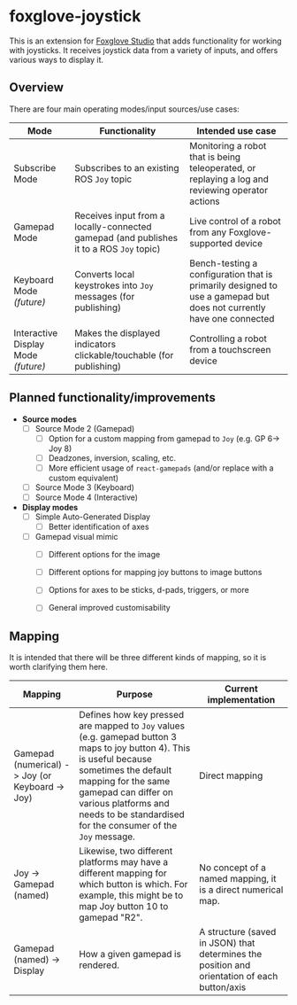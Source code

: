 # foxglove-joystick

This is an extension for [Foxglove Studio](https://github.com/foxglove/studio) that adds functionality for working with joysticks. It receives joystick data from a variety of inputs, and offers various ways to display it.

## Overview

There are four main operating modes/input sources/use cases:

| Mode | Functionality | Intended use case |
| ----- | ------ | ------ |
| Subscribe Mode | Subscribes to an existing ROS `Joy` topic | Monitoring a robot that is being teleoperated, or replaying a log and reviewing operator actions |
| Gamepad Mode | Receives input from a locally-connected gamepad (and publishes it to a ROS `Joy` topic) | Live control of a robot from any Foxglove-supported device |
| Keyboard Mode *(future)* | Converts local keystrokes into `Joy` messages (for publishing) | Bench-testing a configuration that is primarily designed to use a gamepad but does not currently have one connected |
| Interactive Display Mode *(future)* | Makes the displayed indicators clickable/touchable (for publishing) | Controlling a robot from a touchscreen device |


## Planned functionality/improvements

- **Source modes**
  - [ ] Source Mode 2 (Gamepad)
    - [ ] Option for a custom mapping from gamepad to `Joy` (e.g. GP 6-> Joy 8)
    - [ ] Deadzones, inversion, scaling, etc.
    - [ ] More efficient usage of `react-gamepads` (and/or replace with a custom equivalent)
  - [ ] Source Mode 3 (Keyboard)
  - [ ] Source Mode 4 (Interactive)
- **Display modes**
  - [ ] Simple Auto-Generated Display
    - [ ] Better identification of axes
  - [ ] Gamepad visual mimic
    - [ ] Different options for the image
    - [ ] Different options for mapping joy buttons to image buttons
    - [ ] Options for axes to be sticks, d-pads, triggers, or more
    - [ ] General improved customisability



## Mapping
It is intended that there will be three different kinds of mapping, so it is worth clarifying them here.

| Mapping | Purpose | Current implementation |
| ------- | ------- | ---------------------- |
| Gamepad (numerical) -> Joy (or Keyboard -> Joy) | Defines how key pressed are mapped to `Joy` values (e.g. gamepad button 3 maps to joy button 4). This is useful because sometimes the default mapping for the same gamepad can differ on various platforms and needs to be standardised for the consumer of the `Joy` message. | Direct mapping |
| Joy -> Gamepad (named) | Likewise, two different platforms may have a different mapping for which button is which. For example, this might be to map  Joy button 10 to gamepad "R2". | No concept of a named mapping, it is a direct numerical map.
| Gamepad (named) -> Display | How a given gamepad is rendered. | A structure (saved in JSON) that determines the position and orientation of each button/axis |